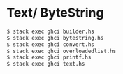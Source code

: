 Text/ ByteString
===

```bash
$ stack exec ghci builder.hs
$ stack exec ghci bytestring.hs
$ stack exec ghci convert.hs
$ stack exec ghci overloadedlist.hs
$ stack exec ghci printf.hs
$ stack exec ghci text.hs
```
